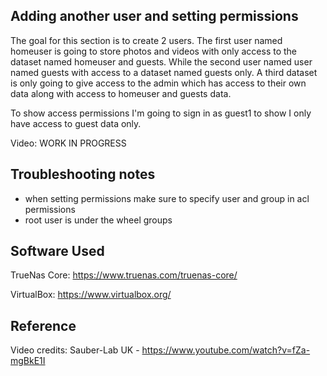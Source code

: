 
## Adding another user and setting permissions
The goal for this section is to create 2 users. The first user named homeuser is going to store photos and videos with only access to the dataset named homeuser and guests. While the second user named user named guests with access to a dataset named guests only. A third dataset is only going to give access to the admin which has access to their own data along with access to homeuser and guests data.

To show access permissions I'm going to sign in as guest1 to show I only have access to guest data only.



Video: WORK IN PROGRESS

## Troubleshooting notes

- when setting permissions make sure to specify user and group in acl permissions
- root user is under the wheel groups


## Software Used
    

TrueNas Core: https://www.truenas.com/truenas-core/

VirtualBox: https://www.virtualbox.org/


## Reference

Video credits: Sauber-Lab UK - https://www.youtube.com/watch?v=fZa-mgBkE1I
